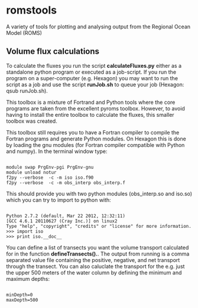romstools
=========

A variety of tools for plotting and analysing output from the Regional Ocean Model (ROMS)


<h2> Volume flux calculations </h2>

To calculate the fluxes you run the script <strong>calculateFluxes.py</strong> either as a standalone python program or executed
as a job-script. If you run the program on a super-computer (e.g. Hexagon) you may want to run the script as a job
and use the script <strong>runJob.sh</strong> to queue your job (Hexagon: qsub runJob.sh).

This toolbox is a mixture of Fortrand and Python tools where the core programs are taken from the excellent pyroms
toolbox. However, to avoid having to install the entire toolbox to calculate the fluxes, this smaller toolbox was created.

This toolbox still requires you to have a Fortran compiler to compile the Fortran programs and generate Python modules.
On Hexagon this is done by loading the gnu modules (for Fortran compiler compatible with Python and numpy). In the
terminal window type:

<code>
module swap PrgEnv-pgi PrgEnv-gnu
module unload notur
f2py --verbose  -c -m iso iso.f90
f2py --verbose  -c -m obs_interp obs_interp.f
</code>

This should provide you with two python modules (obs_interp.so and iso.so) which you can try to import to python with:

<code>
Python 2.7.2 (default, Mar 22 2012, 12:32:11)
[GCC 4.6.1 20110627 (Cray Inc.)] on linux2
Type "help", "copyright", "credits" or "license" for more information.
>>> import iso
>>> print iso.__doc__
</code>

You can define a list of transects you want the volume transport calculated for in the function
<strong>defineTransects().</strong>.  The output from running is a comma separated value file containing the positive,
negative, and net transport through the transect. You can also caluclate the transport for the e.g. just the upper
500 meters of the water column by defining the minimum and maximum depths:

<code>
minDepth=0
maxDepth=500
</code>




